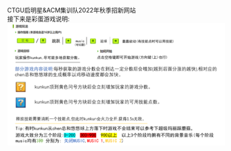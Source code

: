 CTGU启明星&ACM集训队2022年秋季招新网站  
接下来是彩蛋游戏说明:
![image](CTGU/recruit/web/assets/game/png/Instractions.png)
